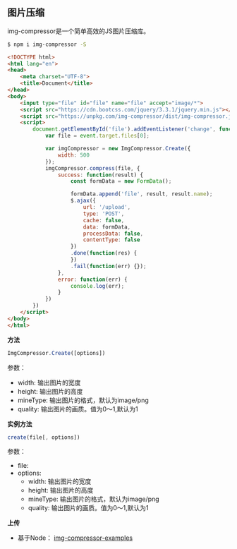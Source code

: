 ## 图片压缩

img-compressor是一个简单高效的JS图片压缩库。

```bash
$ npm i img-compressor -S
```

```html
<!DOCTYPE html>
<html lang="en">
<head>
	<meta charset="UTF-8">
	<title>Document</title>
</head>
<body>
	<input type="file" id="file" name="file" accept="image/*">
	<script src="https://cdn.bootcss.com/jquery/3.3.1/jquery.min.js"></script>
	<script src="https://unpkg.com/img-compressor/dist/img-compressor.js"></script>
	<script>
		document.getElementById('file').addEventListener('change', function(event) {
			var file = event.target.files[0];

			var imgCompressor = new ImgCompressor.Create({
				width: 500
			});
            imgCompressor.compress(file, {
				success: function(result) {
					const formData = new FormData();

      				formData.append('file', result, result.name);
					$.ajax({
						url: '/upload',
						type: 'POST',
					    cache: false,
					    data: formData,
					    processData: false,
    					contentType: false
					})
					.done(function(res) {
					})
					.fail(function(err) {});
				},
				error: function(err) {
					console.log(err);
				}
			})
		})
	</script>
</body>
</html>
```

**方法**

```javascript
ImgCompressor.Create([options])
```

参数：
* width: 输出图片的宽度
* height: 输出图片的高度
* mineType: 输出图片的格式，默认为image/png
* quality: 输出图片的画质。值为0～1,默认为1

**实例方法**

```javascript
create(file[, options])
```

参数：
* file: 
* options: 
  * width: 输出图片的宽度
  * height: 输出图片的高度
  * mineType: 输出图片的格式，默认为image/png
  * quality: 输出图片的画质。值为0～1,默认为1


**上传**

* 基于Node： [img-compressor-examples](https://github.com/IronPans/img-compressor-examples)









